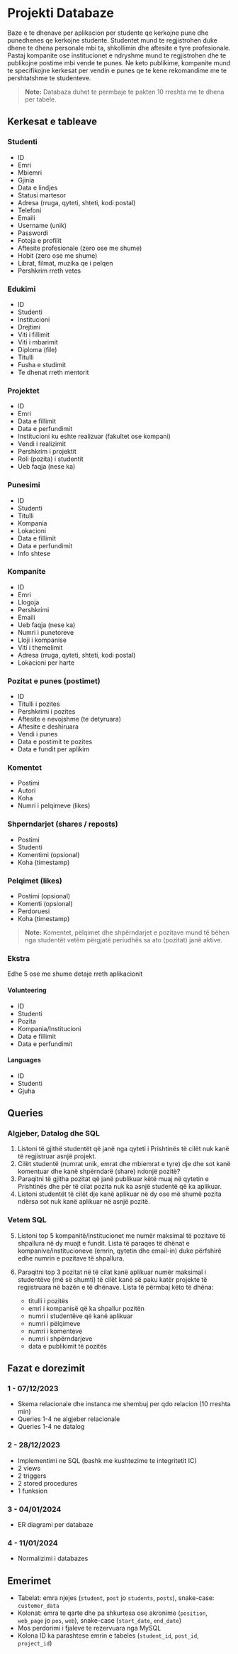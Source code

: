 # Projekti Databaze

Baze e te dhenave per aplikacion per studente qe kerkojne pune dhe punedhenes qe kerkojne studente. Studentet mund te regjistrohen duke dhene te dhena personale mbi ta, shkollimin dhe aftesite e tyre profesionale. Pastaj kompanite ose institucionet e ndryshme mund te regjistrohen dhe te publikojne postime mbi vende te punes. Ne keto publikime, kompanite mund te specifikojne kerkesat per vendin e punes qe te kene rekomandime me te pershtatshme te studenteve.

> **Note:** Databaza duhet te permbaje te pakten 10 rreshta me te dhena per tabele.

## Kerkesat e tableave

### Studenti

- ID
- Emri
- Mbiemri
- Gjinia
- Data e lindjes
- Statusi martesor
- Adresa (rruga, qyteti, shteti, kodi postal)
- Telefoni
- Emaili
- Username (unik)
- Passwordi
- Fotoja e profilit
- Aftesite profesionale (zero ose me shume)
- Hobit (zero ose me shume)
- Librat, filmat, muzika qe i pelqen
- Pershkrim rreth vetes

### Edukimi

- ID
- Studenti
- Institucioni
- Drejtimi
- Viti i fillimit
- Viti i mbarimit
- Diploma (file)
- Titulli
- Fusha e studimit
- Te dhenat rreth mentorit

### Projektet

- ID
- Emri
- Data e fillimit
- Data e perfundimit
- Institucioni ku eshte realizuar (fakultet ose kompani)
- Vendi i realizimit
- Pershkrim i projektit
- Roli (pozita) i studentit
- Ueb faqja (nese ka)

### Punesimi

- ID
- Studenti
- Titulli
- Kompania
- Lokacioni
- Data e fillimit
- Data e perfundimit
- Info shtese

### Kompanite

- ID
- Emri
- Llogoja
- Pershkrimi
- Emaili
- Ueb faqja (nese ka)
- Numri i punetoreve
- Lloji i kompanise
- Viti i themelimit
- Adresa (rruga, qyteti, shteti, kodi postal)
- Lokacioni per harte

### Pozitat e punes (postimet)

- ID
- Titulli i pozites
- Pershkrimi i pozites
- Aftesite e nevojshme (te detyruara)
- Aftesite e deshiruara
- Vendi i punes
- Data e postimit te pozites
- Data e fundit per aplikim

### Komentet

- Postimi
- Autori
- Koha
- Numri i pelqimeve (likes)

### Shperndarjet (shares / reposts)

- Postimi
- Studenti
- Komentimi (opsional)
- Koha (timestamp)

### Pelqimet (likes)

- Postimi (opsional)
- Komenti (opsional)
- Perdoruesi
- Koha (timestamp)

> **Note:** Komentet, pëlqimet dhe shpërndarjet e pozitave mund të bëhen nga studentët vetëm përgjatë periudhës sa ato (pozitat) janë aktive.

### Ekstra

Edhe 5 ose me shume detaje rreth aplikacionit

#### Volunteering

- ID
- Studenti
- Pozita
- Kompania/Institucioni
- Data e fillimit
- Data e perfundimit

#### Languages

- ID
- Studenti
- Gjuha

#### 

## Queries

### Algjeber, Datalog dhe SQL

1. Listoni të gjithë studentët që janë nga qyteti i Prishtinës të cilët nuk kanë të regjistruar asnjë projekt.
2. Cilët studentë (numrat unik, emrat dhe mbiemrat e tyre) dje dhe sot kanë komentuar dhe kanë shpërndarë (share) ndonjë pozitë?
3. Paraqitni të gjitha pozitat që janë publikuar këtë muaj në qytetin e Prishtinës dhe për të cilat pozita nuk ka asnjë studentë që ka aplikuar.
4. Listoni studentët të cilët dje kanë aplikuar në dy ose më shumë pozita ndërsa sot nuk kanë aplikuar në asnjë pozitë.

### Vetem SQL

5. Listoni top 5 kompanitë/institucionet me numër maksimal të pozitave të shpallura në dy muajt e fundit. Lista të paraqes të dhënat e kompanive/institucioneve (emrin, qytetin dhe email-in) duke përfshirë edhe numrin e pozitave të shpallura.
6. Paraqitni top 3 pozitat në të cilat kanë aplikuar numër maksimal i studentëve (më së shumti) të cilët kanë së paku katër projekte të regjistruara në bazën e të dhënave. Lista të përmbaj këto të dhëna:

	- titulli i pozitës
	- emri i kompanisë që ka shpallur pozitën
	- numri i studentëve që kanë aplikuar
	- numri i pëlqimeve
	- numri i komenteve
	- numri i shpërndarjeve
	- data e publikimit të pozitës

## Fazat e dorezimit

### 1 - 07/12/2023

- Skema relacionale dhe instanca me shembuj per qdo relacion (10 rreshta min)
- Queries 1-4 ne algjeber relacionale
- Queries 1-4 ne datalog

### 2 - 28/12/2023

- Implementimi ne SQL (bashk me kushtezime te integritetit IC)
- 2 views
- 2 triggers
- 2 stored procedures
- 1 funksion

### 3 - 04/01/2024

- ER diagrami per databaze

### 4 - 11/01/2024

- Normalizimi i databazes

## Emerimet

- Tabelat: emra njejes (`student`, `post` jo `students`, `posts`), snake-case: `customer_data`
- Kolonat: emra te qarte dhe pa shkurtesa ose akronime (`position`, `web_page` jo `pos`, `web`), snake-case (`start_date`, `end_date`)
- Mos perdorimi i fjaleve te rezervuara nga MySQL
- Kolona ID ka parashtese emrin e tabeles (`student_id`, `post_id`, `project_id`)